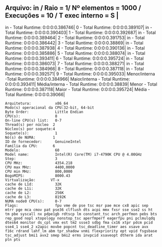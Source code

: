 Arquivo: in / Raio = 1/ Nº elementos = 1000 / Execuções = 10 / T exec interno = S |
-------------------------------------------------------------------------------------------------------------------------------
in - Total Runtime: 0:0:0:0.386746|
0 - Total Runtime: 0:0:0:0.389107|
in - Total Runtime: 0:0:0:0.390403|
1 - Total Runtime: 0:0:0:0.392687|
in - Total Runtime: 0:0:0:0.389464|
2 - Total Runtime: 0:0:0:0.391753|
in - Total Runtime: 0:0:0:0.386442|
3 - Total Runtime: 0:0:0:0.38869|
in - Total Runtime: 0:0:0:0.387938|
4 - Total Runtime: 0:0:0:0.390136|
in - Total Runtime: 0:0:0:0.385886|
5 - Total Runtime: 0:0:0:0.388074|
in - Total Runtime: 0:0:0:0.393411|
6 - Total Runtime: 0:0:0:0.395724|
in - Total Runtime: 0:0:0:0.386073|
7 - Total Runtime: 0:0:0:0.388271|
in - Total Runtime: 0:0:0:0.384966|
8 - Total Runtime: 0:0:0:0.387118|
in - Total Runtime: 0:0:0:0.392571|
9 - Total Runtime: 0:0:0:0.395033|
Menor/interna -Total Runtime: 0:0:0:0.384966|
Maior/interna - Total Runtime: 0:0:0:0.393411|
Média/interna - Total Runtime: 0:0:0:0.38839|
Menor - Total Runtime: 0:0:0:0.387118|
Maior - Total Runtime: 0:0:0:0.395724|
Média - Total Runtime: 0:0:0:0.39066|
```<code>
Arquitetura:           x86_64
Modo(s) operacional da CPU:32-bit, 64-bit
Byte Order:            Little Endian
CPU(s):                8
On-line CPU(s) list:   0-7
Thread(s) per núcleo  2
Núcleo(s) por soquete:4
Soquete(s):            1
Nó(s) de NUMA:        1
ID de fornecedor:      GenuineIntel
Família da CPU:       6
Modelo:                60
Model name:            Intel(R) Core(TM) i7-4790K CPU @ 4.00GHz
Step:                  3
CPU MHz:               4354.218
CPU max MHz:           4400,0000
CPU min MHz:           800,0000
BogoMIPS:              8000.43
Virtualização:       VT-x
cache de L1d:          32K
cache de L1i:          32K
cache de L2:           256K
cache de L3:           8192K
NUMA node0 CPU(s):     0-7
Flags:                 fpu vme de pse tsc msr pae mce cx8 apic sep mtrr pge mca cmov pat pse36 clflush dts acpi mmx fxsr sse sse2 ss ht tm pbe syscall nx pdpe1gb rdtscp lm constant_tsc arch_perfmon pebs bts rep_good nopl xtopology nonstop_tsc aperfmperf eagerfpu pni pclmulqdq dtes64 monitor ds_cpl vmx est tm2 ssse3 sdbg fma cx16 xtpr pdcm pcid sse4_1 sse4_2 x2apic movbe popcnt tsc_deadline_timer aes xsave avx f16c rdrand lahf_lm abm tpr_shadow vnmi flexpriority ept vpid fsgsbase tsc_adjust bmi1 avx2 smep bmi2 erms invpcid xsaveopt dtherm ida arat pln pts
